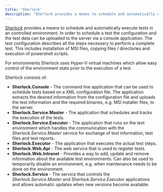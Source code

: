 ```yaml
---
title: 'Sherlock'
description: "Sherlock provides a means to schedule and automatically execute tests in an controlled environment."
---
```


[Sherlock](http://pvandervelde.github.io/Sherlock) provides a means to schedule and automatically execute tests in an controlled environment. In order to schedule a test the configuration and the 
test data can be uploaded to the server via a console application. The test configuration describes all the steps necessary to perform a complete test. This includes installation of MSI files, copying 
files / directories and execution of powershell scripts. 

For environments Sherlock uses Hyper-V virtual machines which allow easy control of the environment state prior to the execution of a test.

Sherlock consists of: 

* __Sherlock.Console__ - The command line application that can be used to schedule tests based on a XML configuration file. The application extracts the desired information from the configuration file and uploads the test information and the required binaries, e.g. MSI installer files, to the server.
* __Sherlock.Service.Master__ - The application that schedules and tracks the execution of the tests.
* __Sherlock.Service.Executor__ - The application that runs on the test environment which handles the communication with the _Sherlock.Service.Master_ service for exchange of test information, test files and test reports.
* __Sherlock.Executor__ - The application that executes the actual test steps.
* __Sherlock.Web.Api__ - The web service that is used to register tests. 
* __Sherlock.Web.Intranet__ - Provides a way to add, update and remove information about the available test environments. Can also be used to temporarily disable an environment, e.g. when maintenance needs to be done on the environment.
* __Sherlock.Service__ - The service that controls the _Sherlock.Service.Master_ and _Sherlock.Service.Executor_ applications and allows automatic updates when new versions become available.
